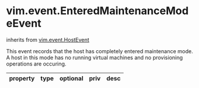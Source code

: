 vim.event.EnteredMaintenanceModeEvent
=====================================
inherits from [vim.event.HostEvent](docs/vim.event.HostEvent.md)


This event records that the host has completely entered   maintenance mode. A host in this mode has no running virtual machines and no   provisioning operations are occuring.

| property | type | optional | priv | desc |
|:---------|:-----|:---------|:-----|:-----|



